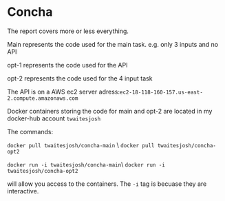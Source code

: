 # Concha

The report covers more or less everything.

Main represents the code used for the main task. e.g. only 3 inputs and no API


opt-1 represents the code used for the API

opt-2 represents the code used for the 4 input task

The API is on a AWS ec2 server adress:`ec2-18-118-160-157.us-east-2.compute.amazonaws.com`

Docker containers storing the code for main and opt-2 are located in my docker-hub account `twaitesjosh`

The commands:

` docker pull twaitesjosh/concha-main ` \ ` docker pull twaitesjosh/concha-opt2 ` 

` docker run -i twaitesjosh/concha-main `\ `docker run -i twaitesjosh/concha-opt2` 

will allow you access to the containers. The `-i` tag is becuase they are interactive.

